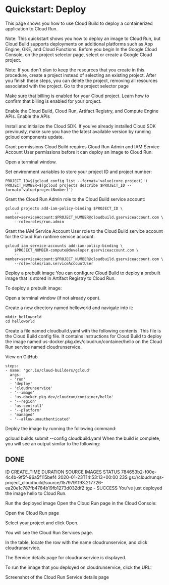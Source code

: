 # Quickstart: Deploy

This page shows you how to use Cloud Build to deploy a containerized application to Cloud Run.

Note: This quickstart shows you how to deploy an image to Cloud Run, but Cloud Build supports deployments on additional platforms such as App Engine, GKE, and Cloud Functions.
Before you begin
In the Google Cloud Console, on the project selector page, select or create a Google Cloud project.

Note: If you don't plan to keep the resources that you create in this procedure, create a project instead of selecting an existing project. After you finish these steps, you can delete the project, removing all resources associated with the project.
Go to the project selector page

Make sure that billing is enabled for your Cloud project. Learn how to confirm that billing is enabled for your project.

Enable the Cloud Build, Cloud Run, Artifact Registry, and Compute Engine APIs.
Enable the APIs

Install and initialize the Cloud SDK.
If you've already installed Cloud SDK previously, make sure you have the latest available version by running gcloud components update.

Grant permissions
Cloud Build requires Cloud Run Admin and IAM Service Account User permissions before it can deploy an image to Cloud Run.

Open a terminal window.

Set environment variables to store your project ID and project number:

```
PROJECT_ID=$(gcloud config list --format='value(core.project)')
PROJECT_NUMBER=$(gcloud projects describe $PROJECT_ID --format='value(projectNumber)')
```
Grant the Cloud Run Admin role to the Cloud Build service account:

```
gcloud projects add-iam-policy-binding $PROJECT_ID \
    --member=serviceAccount:$PROJECT_NUMBER@cloudbuild.gserviceaccount.com \
    --role=roles/run.admin
```
Grant the IAM Service Account User role to the Cloud Build service account for the Cloud Run runtime service account:

```
gcloud iam service-accounts add-iam-policy-binding \
    $PROJECT_NUMBER-compute@developer.gserviceaccount.com \
    --member=serviceAccount:$PROJECT_NUMBER@cloudbuild.gserviceaccount.com \
    --role=roles/iam.serviceAccountUser
```
Deploy a prebuilt image
You can configure Cloud Build to deploy a prebuilt image that is stored in Artifact Registry to Cloud Run.

To deploy a prebuilt image:

Open a terminal window (if not already open).

Create a new directory named helloworld and navigate into it:

```
mkdir helloworld
cd helloworld
```

Create a file named cloudbuild.yaml with the following contents. This file is the Cloud Build config file. It contains instructions for Cloud Build to deploy the image named us-docker.pkg.dev/cloudrun/container/hello on the Cloud Run service named cloudrunservice.

View on GitHub

```
steps:
- name: 'gcr.io/cloud-builders/gcloud'
  args:
  - 'run'
  - 'deploy'
  - 'cloudrunservice'
  - '--image'
  - 'us-docker.pkg.dev/cloudrun/container/hello'
  - '--region'
  - 'us-central1'
  - '--platform'
  - 'managed'
  - '--allow-unauthenticated'

```
Deploy the image by running the following command:


gcloud builds submit --config cloudbuild.yaml
When the build is complete, you will see an output similar to the following:


DONE
------------------------------------------------------------------------------------------------------------------------------------------------------------------------------

ID                                    CREATE_TIME                DURATION  SOURCE                                                                                            IMAGES  STATUS
784653b2-f00e-4c4b-9f5f-96a5f115bef4  2020-01-23T14:53:13+00:00  23S       gs://cloudrunqs-project_cloudbuild/source/1579791193.217726-ea20e1c787fb4784b19fb1273d032df2.tgz  -       SUCCESS
You've just deployed the image hello to Cloud Run.

Run the deployed image
Open the Cloud Run page in the Cloud Console:

Open the Cloud Run page

Select your project and click Open.

You will see the Cloud Run Services page.

In the table, locate the row with the name cloudrunservice, and click cloudrunservice.

The Service details page for cloudrunservice is displayed.

To run the image that you deployed on cloudrunservice, click the URL:

Screenshot of the Cloud Run Service details page

